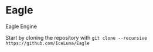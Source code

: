 # Eagle
Eagle Engine

Start by cloning the repository with `git clone --recursive https://github.com/IceLuna/Eagle`
